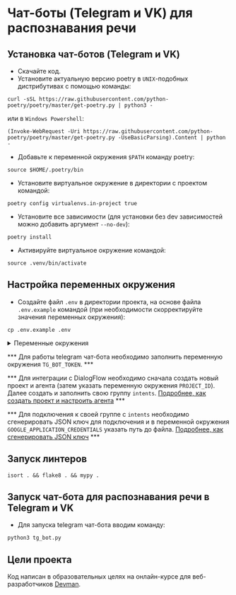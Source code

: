 # Чат-боты (Telegram и VK) для распознавания речи

## Установка чат-ботов (Telegram и VK)

- Скачайте код.
- Установите актуальную версию poetry в `UNIX`-подобных дистрибутивах с помощью команды:
```
curl -sSL https://raw.githubusercontent.com/python-poetry/poetry/master/get-poetry.py | python3 -
```
или в `Windows Powershell`:
```
(Invoke-WebRequest -Uri https://raw.githubusercontent.com/python-poetry/poetry/master/get-poetry.py -UseBasicParsing).Content | python -
```
- Добавьте к переменной окружения `$PATH` команду poetry:
```
source $HOME/.poetry/bin
```
- Установите виртуальное окружение в директории с проектом командой:
```
poetry config virtualenvs.in-project true
```
- Установите все зависимости (для установки без dev зависимостей можно добавить аргумент `--no-dev`):
```
poetry install
```
- Активируйте виртуальное окружение командой: 
```
source .venv/bin/activate
```

## Настройка переменных окружения

- Cоздайте файл `.env` в директории проекта, на основе файла `.env.example` командой 
(при необходимости скорректируйте значения переменных окружения):
```
cp .env.example .env
```
<details>
  <summary>Переменные окружения</summary>
  <pre>
    TG_BOT_TOKEN=
    PROJECT_ID=
    GOOGLE_APPLICATION_CREDENTIALS=
    LOGGING_LEVEL=ERROR
  </pre>
</details>

*** Для работы telegram чат-бота необходимо заполнить переменную окружения `TG_BOT_TOKEN`. ***

*** Для интеграции с DialogFlow необходимо сначала создать новый проект и агента (затем указать переменную окружения `PROJECT_ID`). Далее создать и заполнить свою группу `intents`.
[Подробнее, как создать проект и настроить агента](https://cloud.google.com/dialogflow/es/docs/quick/build-agent) ***

*** Для подключения к своей группе с `intents` необходимо сгенерировать JSON ключ для подключения и в переменной окружения `GOOGLE_APPLICATION_CREDENTIALS` указать путь до файла. [Подробнее, как сгенерировать JSON ключ](https://habr.com/ru/post/502688/) ***

## Запуск линтеров

```
isort . && flake8 . && mypy .
```

## Запуск чат-бота для распознавания речи в Telegram и VK

- Для запуска telegram чат-бота вводим команду:
```
python3 tg_bot.py
```

## Цели проекта
Код написан в образовательных целях на онлайн-курсе для веб-разработчиков [Devman](https://dvmn.org).
